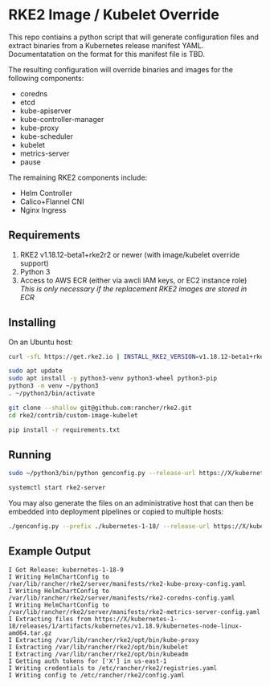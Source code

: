 RKE2 Image / Kubelet Override
=====

This repo contiains a python script that will generate configuration files and extract binaries from a Kubernetes release manifest YAML.
Documentatation on the format for this manifest file is TBD.

The resulting configuration will override binaries and images for the following components:
* coredns
* etcd
* kube-apiserver
* kube-controller-manager
* kube-proxy
* kube-scheduler
* kubelet
* metrics-server
* pause

The remaining RKE2 components include:
* Helm Controller
* Calico+Flannel CNI
* Nginx Ingress

Requirements
----

1. RKE2 v1.18.12-beta1+rke2r2 or newer (with image/kubelet override support)
1. Python 3
1. Access to AWS ECR (either via awcli IAM keys, or EC2 instance role)
    *This is only necessary if the replacement RKE2 images are stored in ECR*

Installing
-----

On an Ubuntu host:

```bash
curl -sfL https://get.rke2.io | INSTALL_RKE2_VERSION=v1.18.12-beta1+rke2r2 sh -

sudo apt update
sudo apt install -y python3-venv python3-wheel python3-pip
python3 -m venv ~/python3
. ~/python3/bin/activate

git clone --shallow git@github.com:rancher/rke2.git
cd rke2/contrib/custom-image-kubelet

pip install -r requirements.txt
```

Running
-----

```bash
sudo ~/python3/bin/python genconfig.py --release-url https://X/kubernetes-1-18/kubernetes-1-18.yaml

systemctl start rke2-server
```

You may also generate the files on an administrative host that can then be embedded into deployment pipelines or copied to multiple hosts:

```bash
./genconfig.py --prefix ./kubernetes-1-18/ --release-url https://X/kubernetes-1-18/kubernetes-1-18.yaml
```

Example Output
-----

```
I Got Release: kubernetes-1-18-9
I Writing HelmChartConfig to /var/lib/rancher/rke2/server/manifests/rke2-kube-proxy-config.yaml
I Writing HelmChartConfig to /var/lib/rancher/rke2/server/manifests/rke2-coredns-config.yaml
I Writing HelmChartConfig to /var/lib/rancher/rke2/server/manifests/rke2-metrics-server-config.yaml
I Extracting files from https://X/kubernetes-1-18/releases/1/artifacts/kubernetes/v1.18.9/kubernetes-node-linux-amd64.tar.gz
I Extracting /var/lib/rancher/rke2/opt/bin/kube-proxy
I Extracting /var/lib/rancher/rke2/opt/bin/kubelet
I Extracting /var/lib/rancher/rke2/opt/bin/kubeadm
I Getting auth tokens for ['X'] in us-east-1
I Writing credentials to /etc/rancher/rke2/registries.yaml
I Writing config to /etc/rancher/rke2/config.yaml
```
